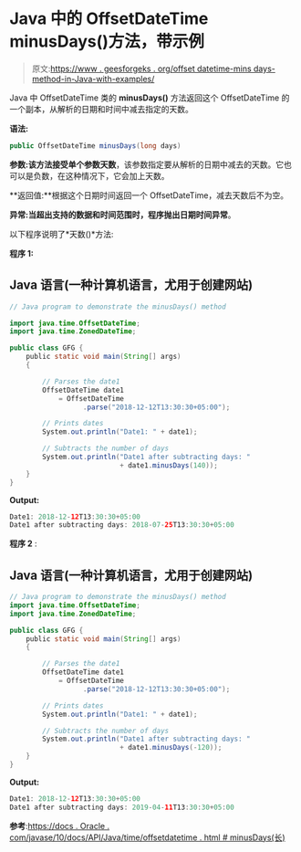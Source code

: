 # Java 中的 OffsetDateTime minusDays()方法，带示例

> 原文:[https://www . geesforgeks . org/offset datetime-mins days-method-in-Java-with-examples/](https://www.geeksforgeeks.org/offsetdatetime-minusdays-method-in-java-with-examples/)

Java 中 OffsetDateTime 类的 **minusDays()** 方法返回这个 OffsetDateTime 的一个副本，从解析的日期和时间中减去指定的天数。

**语法:**

```java
public OffsetDateTime minusDays(long days)
```

**参数:**该方法接受单个参数**天数**，该参数指定要从解析的日期中减去的天数。它也可以是负数，在这种情况下，它会加上天数。

**返回值:**根据这个日期时间返回一个 OffsetDateTime，减去天数后不为空。

**异常:**当超出支持的数据和时间范围时，程序抛出**日期时间异常**。

以下程序说明了*天数()*方法:

**程序 1:**

## Java 语言(一种计算机语言，尤用于创建网站)

```java
// Java program to demonstrate the minusDays() method

import java.time.OffsetDateTime;
import java.time.ZonedDateTime;

public class GFG {
    public static void main(String[] args)
    {

        // Parses the date1
        OffsetDateTime date1
            = OffsetDateTime
                  .parse("2018-12-12T13:30:30+05:00");

        // Prints dates
        System.out.println("Date1: " + date1);

        // Subtracts the number of days
        System.out.println("Date1 after subtracting days: "
                           + date1.minusDays(140));
    }
}
```

**Output:** 

```java
Date1: 2018-12-12T13:30:30+05:00
Date1 after subtracting days: 2018-07-25T13:30:30+05:00
```

**程序 2** :

## Java 语言(一种计算机语言，尤用于创建网站)

```java
// Java program to demonstrate the minusDays() method
import java.time.OffsetDateTime;
import java.time.ZonedDateTime;

public class GFG {
    public static void main(String[] args)
    {

        // Parses the date1
        OffsetDateTime date1
            = OffsetDateTime
                  .parse("2018-12-12T13:30:30+05:00");

        // Prints dates
        System.out.println("Date1: " + date1);

        // Subtracts the number of days
        System.out.println("Date1 after subtracting days: "
                           + date1.minusDays(-120));
    }
}
```

**Output:** 

```java
Date1: 2018-12-12T13:30:30+05:00
Date1 after subtracting days: 2019-04-11T13:30:30+05:00
```

**参考**:[https://docs . Oracle . com/javase/10/docs/API/Java/time/offsetdatetime . html # minusDays(长)](https://docs.oracle.com/javase/10/docs/api/java/time/OffsetDateTime.html#minusDays(long))